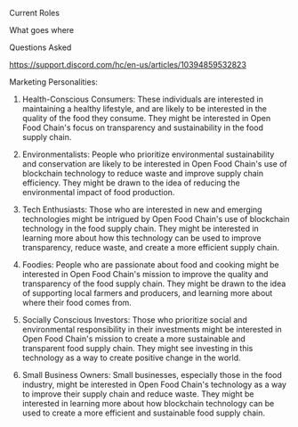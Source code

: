 Current Roles

What goes where

Questions Asked

https://support.discord.com/hc/en-us/articles/10394859532823


Marketing Personalities:
1.  Health-Conscious Consumers: These individuals are interested in maintaining a healthy lifestyle, and are likely to be interested in the quality of the food they consume. They might be interested in Open Food Chain's focus on transparency and sustainability in the food supply chain.
    
2.  Environmentalists: People who prioritize environmental sustainability and conservation are likely to be interested in Open Food Chain's use of blockchain technology to reduce waste and improve supply chain efficiency. They might be drawn to the idea of reducing the environmental impact of food production.
    
3.  Tech Enthusiasts: Those who are interested in new and emerging technologies might be intrigued by Open Food Chain's use of blockchain technology in the food supply chain. They might be interested in learning more about how this technology can be used to improve transparency, reduce waste, and create a more efficient supply chain.
    
4.  Foodies: People who are passionate about food and cooking might be interested in Open Food Chain's mission to improve the quality and transparency of the food supply chain. They might be drawn to the idea of supporting local farmers and producers, and learning more about where their food comes from.
    
5.  Socially Conscious Investors: Those who prioritize social and environmental responsibility in their investments might be interested in Open Food Chain's mission to create a more sustainable and transparent food supply chain. They might see investing in this technology as a way to create positive change in the world.
    
6.  Small Business Owners: Small businesses, especially those in the food industry, might be interested in Open Food Chain's technology as a way to improve their supply chain and reduce waste. They might be interested in learning more about how blockchain technology can be used to create a more efficient and sustainable food supply chain.